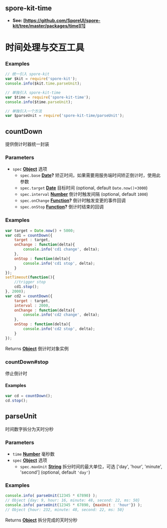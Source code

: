 <!-- Generated by documentation.js. Update this documentation by updating the source code. -->

## spore-kit-time

-   **See: [https://github.com/SporeUI/spore-kit/tree/master/packages/time][1]**

# 时间处理与交互工具

### Examples

```javascript
// 统一引入 spore-kit
var $kit = require('spore-kit');
console.info($kit.time.parseUnit);

// 单独引入 spore-kit-time
var $time = require('spore-kit-time');
console.info($time.parseUnit);

// 单独引入一个方法
var $parseUnit = require('spore-kit-time/parseUnit');
```

## countDown

提供倒计时器统一封装

### Parameters

-   `spec` **[Object][2]** 选项
    -   `spec.base` **[Date][3]?** 矫正时间，如果需要用服务端时间矫正倒计时，使用此参数
    -   `spec.target` **[Date][3]** 目标时间 (optional, default `Date.now()+3000`)
    -   `spec.interval` **[Number][4]** 倒计时触发间隔 (optional, default `1000`)
    -   `spec.onChange` **[Function][5]?** 倒计时触发变更的事件回调
    -   `spec.onStop` **[Function][5]?** 倒计时结束的回调

### Examples

```javascript
var target = Date.now() + 5000;
var cd1 = countDown({
	target : target,
	onChange : function(delta){
		console.info('cd1 change', delta);
	},
	onStop : function(delta){
		console.info('cd1 stop', delta);
	}
});
setTimeout(function(){
	//trigger stop
	cd1.stop();
}, 2000);
var cd2 = countDown({
	target : target,
	interval : 2000,
	onChange : function(delta){
		console.info('cd2 change', delta);
	},
	onStop : function(delta){
		console.info('cd2 stop', delta);
	}
});
```

Returns **[Object][2]** 倒计时对象实例

### countDown#stop

停止倒计时

#### Examples

```javascript
var cd = countDown();
cd.stop();
```

## parseUnit

时间数字拆分为天时分秒

### Parameters

-   `time` **[Number][4]** 毫秒数
-   `spec` **[Object][2]** 选项
    -   `spec.maxUnit` **[String][6]** 拆分时间的最大单位，可选 ['day', 'hour', 'minute', 'second'] (optional, default `'day'`)

### Examples

```javascript
console.info( parseUnit(12345 * 67890) );
// Object {day: 9, hour: 16, minute: 48, second: 22, ms: 50}
console.info( parseUnit(12345 * 67890, {maxUnit : 'hour'}) );
// Object {hour: 232, minute: 48, second: 22, ms: 50}
```

Returns **[Object][2]** 拆分完成的天时分秒

[1]: https://github.com/SporeUI/spore-kit/tree/master/packages/time

[2]: https://developer.mozilla.org/docs/Web/JavaScript/Reference/Global_Objects/Object

[3]: https://developer.mozilla.org/docs/Web/JavaScript/Reference/Global_Objects/Date

[4]: https://developer.mozilla.org/docs/Web/JavaScript/Reference/Global_Objects/Number

[5]: https://developer.mozilla.org/docs/Web/JavaScript/Reference/Statements/function

[6]: https://developer.mozilla.org/docs/Web/JavaScript/Reference/Global_Objects/String
